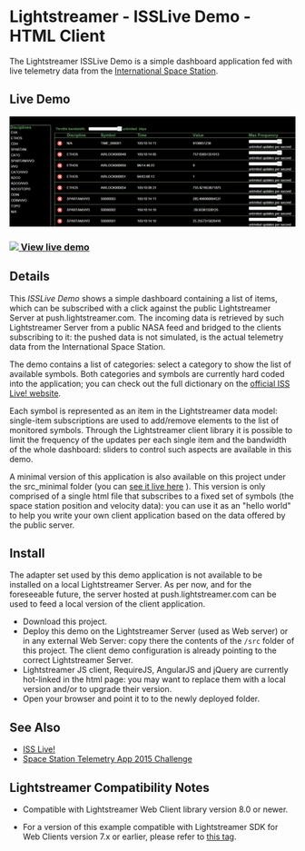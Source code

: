 # Lightstreamer - ISSLive Demo - HTML Client

The Lightstreamer ISSLive Demo is a simple dashboard application fed with live telemetry data from the [International Space Station](https://www.nasa.gov/mission_pages/station/main/).

## Live Demo

[![screenshot](snapshot_large.png)](https://demos.lightstreamer.com/ISSLive/)

### [![](http://demos.lightstreamer.com/site/img/play.png) View live demo](https://demos.lightstreamer.com/ISSLive/)

## Details

This *ISSLive Demo* shows a simple dashboard containing a list of items, which can be subscribed with a click against the 
public Lightstreamer Server at push.lightstreamer.com. The incoming data is retrieved by such Lightstreamer Server from a public NASA feed and bridged 
to the clients subscribing to it: 
the pushed data is not simulated, is the actual telemetry data from the International Space Station.

The demo contains a list of categories: select a category to show the list of available symbols. Both categories and symbols are currently hard coded into the application;
you can check out the full dictionary on the [official ISS Live! website](http://www.isslive.com). 

Each symbol is represented as an item in the Lightstreamer data model: single-item subscriptions are used to add/remove elements to the list of monitored symbols.
Through the Lightstreamer client library it is possible to limit the frequency of the updates per each single item and the bandwidth of the whole dashboard: 
sliders to control such aspects are available in this demo.

A minimal version of this application is also available on this project under the src_minimal folder (you can [see it live here](http://demos.lightstreamer.com/ISSLive/issmin.html) ). This version is only comprised of a single html file that subscribes to a fixed set of symbols (the space station position and velocity data): you can use it as 
an "hello world" to help you write your own client application based on the data offered by the public server.

## Install

The adapter set used by this demo application is not available to be installed on a local Lightstreamer Server. As per now, and for the foreseeable future, the
server hosted at push.lightstreamer.com can be used to feed a local version of the client application.

* Download this project.
* Deploy this demo on the Lightstreamer Server (used as Web server) or in any external Web Server: copy there the contents of the `/src` folder of this project.
The client demo configuration is already pointing to the correct Lightstreamer Server.
* Lightstreamer JS client, RequireJS, AngularJS and jQuery are currently hot-linked in the html page: you may want to replace them with a local version and/or to 
upgrade their version.
* Open your browser and point it to to the newly deployed folder.

## See Also

* [ISS Live!](http://www.isslive.com)
* [Space Station Telemetry App 2015 Challenge](https://2015.spaceappschallenge.org/challenge/space-station-telemetry-app/)

## Lightstreamer Compatibility Notes

* Compatible with Lightstreamer Web Client library version 8.0 or newer.

* For a version of this example compatible with Lightstreamer SDK for Web Clients version 7.x or earlier, please refer to [this tag](https://github.com/Lightstreamer/Lightstreamer-example-ISSLive-client-javascript/releases/tag/latest-for-client-7.x).
